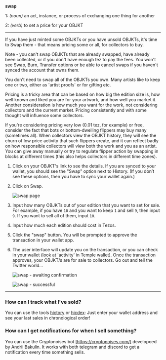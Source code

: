 **swap**

1: _(noun)_ an act, instance, or process of exchanging one thing for another

2: _(verb)_ to set a price for your OBJKT

---

If you have just minted some OBJKTs or you have unsold OBJKTs, it's time to Swap them - that means pricing some or all, for collectors to buy.

Note - you can't swap OBJKTs that are already swapped, have already been collected, or if you don't have enough tez to pay the fees. You won't see Swap, Burn, Transfer options or be able to cancel swaps if you haven't synced the account that owns them.

You don't need to swap all of the OBJKTs you own. Many artists like to keep one or two, either as 'artist proofs' or for gifting etc.

Pricing is a tricky area that can be based on how big the edition size is, how well known and liked you are for your artwork, and how well you market it. Another consideration is how much *you* want for the work, not considering collectors and the current market. Pricing consistently and with some thought will influence some collectors.

If you're considering pricing very low (0.01 tez, for example) or free, consider the fact that bots or bottom-dwelling flippers may buy many (sometimes all). When collectors view the OBJKT history, they will see the churn of low price activity that such flippers create, and it can reflect badly on how responsible collectors will view both the work and you as an artist. You can give away manually or try to regulate flipper action by swapping in blocks at different times (this also helps collectors in different time zones).

1. Click on your OBJKT's link to see the details. If you are synced to your wallet, you should see the "Swap" option next to History. (If you don’t see these options, then you have to sync your wallet again.)

2. Click on Swap.

   ![swap page](https://user-images.githubusercontent.com/6487972/227106031-0c218413-b254-495e-8fbf-337cb5d74240.jpg)

3. Input how many OBJKTs out of your edition that you want to set for sale. For example, if you have `10` and you want to keep `1` and sell `9`, then input `9`. If you want to sell all of them, input `10`.

4. Input how much each edition should cost in Tezos.

5. Click the "swap" button. You will be prompted to approve the transaction in your wallet app.

6. The user interface will update you on the transaction, or you can check in your wallet (look at 'activity' in Temple wallet). Once the transaction approves, your OBJKT/s are for sale to collectors. Go out and tell the Twitter world...

   ![swap - awaiting confirmation](https://user-images.githubusercontent.com/6487972/227106062-759e9f3d-0ac3-496e-a532-c98eb767913e.jpg)

   ![swap - successful](https://user-images.githubusercontent.com/6487972/227106074-77f5ae29-3325-416f-b21f-5816ca39fa2c.jpg)

---

### How can I track what I've sold?

You can use the tools [hictory](https://www.hictory.xyz/#) or [hicdex](https://hicdex.com/sold): Just enter your wallet address and see your last sales in chronological order!

### How can I get notifications for when I sell something?

You can use the Cryptonoises bot [https://cryptonoises.com/] developoed by Andrii Bakulin.
It works with both telegram and discord to get a notification every time something sells.